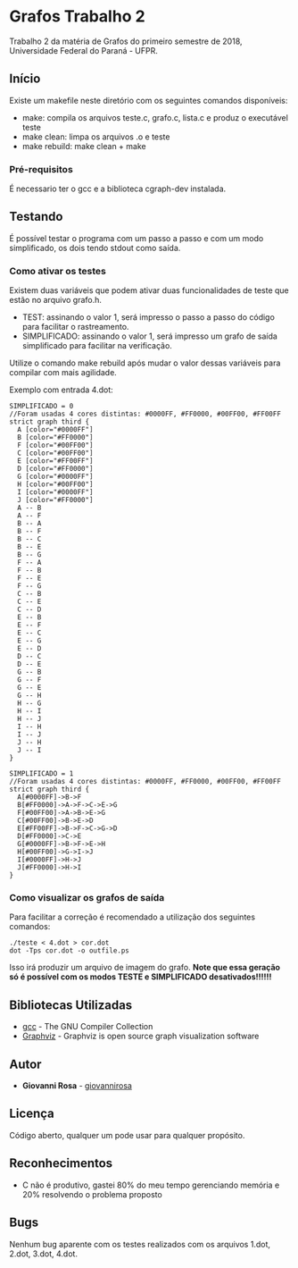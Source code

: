 # Grafos Trabalho 2

Trabalho 2 da matéria de Grafos do primeiro semestre de 2018, Universidade Federal do Paraná - UFPR.

## Início

Existe um makefile neste diretório com os seguintes comandos disponíveis:

* make: compila os arquivos teste.c, grafo.c, lista.c e produz o executável teste
* make clean: limpa os arquivos .o e teste
* make rebuild: make clean + make

### Pré-requisitos

É necessario ter o gcc e a biblioteca cgraph-dev instalada.

## Testando

É possível testar o programa com um passo a passo e com um modo simplificado, os dois tendo stdout como saída.

### Como ativar os testes

Existem duas variáveis que podem ativar duas funcionalidades de teste que estão no arquivo grafo.h.

* TEST: assinando o valor 1, será impresso o passo a passo do código para facilitar o rastreamento.
* SIMPLIFICADO: assinando o valor 1, será impresso um grafo de saída simplificado para facilitar na verificação.

Utilize o comando make rebuild após mudar o valor dessas variáveis para compilar com mais agilidade.

Exemplo com entrada 4.dot:
```
SIMPLIFICADO = 0
//Foram usadas 4 cores distintas: #0000FF, #FF0000, #00FF00, #FF00FF
strict graph third {
  A [color="#0000FF"]
  B [color="#FF0000"]
  F [color="#00FF00"]
  C [color="#00FF00"]
  E [color="#FF00FF"]
  D [color="#FF0000"]
  G [color="#0000FF"]
  H [color="#00FF00"]
  I [color="#0000FF"]
  J [color="#FF0000"]
  A -- B 
  A -- F 
  B -- A 
  B -- F 
  B -- C 
  B -- E 
  B -- G 
  F -- A 
  F -- B 
  F -- E 
  F -- G 
  C -- B 
  C -- E 
  C -- D 
  E -- B 
  E -- F 
  E -- C 
  E -- G 
  E -- D 
  D -- C 
  D -- E 
  G -- B 
  G -- F 
  G -- E 
  G -- H 
  H -- G 
  H -- I 
  H -- J 
  I -- H 
  I -- J 
  J -- H 
  J -- I 
}
```
```
SIMPLIFICADO = 1
//Foram usadas 4 cores distintas: #0000FF, #FF0000, #00FF00, #FF00FF
strict graph third {
  A[#0000FF]->B->F
  B[#FF0000]->A->F->C->E->G
  F[#00FF00]->A->B->E->G
  C[#00FF00]->B->E->D
  E[#FF00FF]->B->F->C->G->D
  D[#FF0000]->C->E
  G[#0000FF]->B->F->E->H
  H[#00FF00]->G->I->J
  I[#0000FF]->H->J
  J[#FF0000]->H->I
}
```

### Como visualizar os grafos de saída

Para facilitar a correção é recomendado a utilização dos seguintes comandos:
```
./teste < 4.dot > cor.dot
dot -Tps cor.dot -o outfile.ps
```

Isso irá produzir um arquivo de imagem do grafo.
**Note que essa geração só é possível com os modos TESTE e SIMPLIFICADO desativados!!!!!!**

## Bibliotecas Utilizadas

* [gcc](https://gcc.gnu.org/) - The GNU Compiler Collection
* [Graphviz](https://graphviz.org/) - Graphviz is open source graph visualization software

## Autor

* **Giovanni Rosa** - [giovannirosa](https://github.com/giovannirosa)

## Licença

Código aberto, qualquer um pode usar para qualquer propósito.

## Reconhecimentos

* C não é produtivo, gastei 80% do meu tempo gerenciando memória e 20% resolvendo o problema proposto

## Bugs

Nenhum bug aparente com os testes realizados com os arquivos 1.dot, 2.dot, 3.dot, 4.dot.